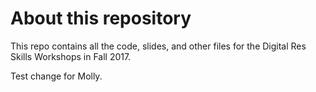 # About this repository

This repo contains all the code, slides, and other files for the Digital Res Skills Workshops in Fall 2017.

Test change for Molly.
